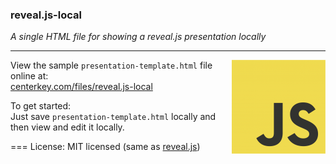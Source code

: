 ### reveal.js-local

*A single HTML file for showing a reveal.js presentation locally*

---
<img align=right src=logo.png>

View the sample `presentation-template.html` file online at:<br>
[centerkey.com/files/reveal.js-local](http://centerkey.com/files/reveal.js-local)

To get started:<br>
Just save `presentation-template.html` locally and then view and edit it locally.

===
License: MIT licensed (same as [reveal.js](https://github.com/hakimel/reveal.js))
